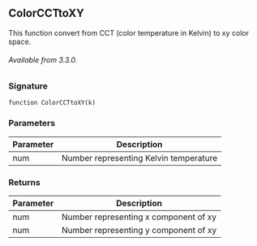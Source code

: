 ## ColorCCTtoXY

This function convert from CCT (color temperature in Kelvin) to xy color space.

###### Available from 3.3.0.


### Signature

`function ColorCCTtoXY(k)`


### Parameters

| Parameter | Description |
| --- | --- |
| num | Number representing Kelvin temperature |


### Returns

| Parameter | Description |
| --- | --- |
| num | Number representing x component of xy |
| num | Number representing y component of xy |
